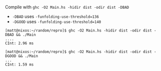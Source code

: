 Compile with `ghc -O2 Main.hs -hidir dist -odir dist -DBAD`

* `-DBAD` uses `-funfolding-use-threshold=136`
* `-DGOOD` uses `-funfolding-use-threshold=140`

```
[matt@nixos:~/random/repro]$ ghc -O2 Main.hs -hidir dist -odir dist -DBAD && ./Main
....
CInt: 2.96 ms
```

```
[matt@nixos:~/random/repro]$ ghc -O2 Main.hs -hidir dist -odir dist -DGOOD && ./Main
...
CInt: 1.59 ms
```

